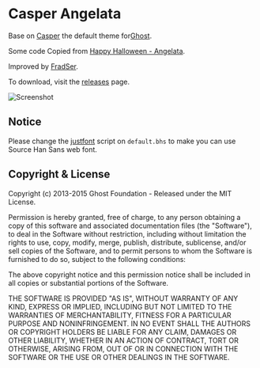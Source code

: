 # Casper Angelata

Base on [Casper](https://github.com/TryGhost/Casper) the default theme for[Ghost](http://github.com/tryghost/ghost/).

Some code Copied from [Happy Halloween - Angelata](http://codepen.io/atomistheman/details/AEacD/).

Improved by [FradSer](http://fradser.me).

To download, visit the [releases](https://github.com/TryGhost/Casper/releases) page.

![Screenshot](http://d.pr/i/19srB+ "Screenshot of Casper Angelata")

## Notice

Please change the [justfont](http://en.justfont.com) script on `default.bhs` to make you can use Source Han Sans web font.

## Copyright & License

Copyright (c) 2013-2015 Ghost Foundation - Released under the MIT License.

Permission is hereby granted, free of charge, to any person obtaining a copy of this software and associated documentation files (the "Software"), to deal in the Software without restriction, including without limitation the rights to use, copy, modify, merge, publish, distribute, sublicense, and/or sell copies of the Software, and to permit persons to whom the Software is furnished to do so, subject to the following conditions:

The above copyright notice and this permission notice shall be included in all copies or substantial portions of the Software.

THE SOFTWARE IS PROVIDED "AS IS", WITHOUT WARRANTY OF ANY KIND, EXPRESS OR IMPLIED, INCLUDING BUT NOT LIMITED TO THE WARRANTIES OF MERCHANTABILITY, FITNESS FOR A PARTICULAR PURPOSE AND
NONINFRINGEMENT. IN NO EVENT SHALL THE AUTHORS OR COPYRIGHT HOLDERS BE LIABLE FOR ANY CLAIM, DAMAGES OR OTHER LIABILITY, WHETHER IN AN ACTION OF CONTRACT, TORT OR OTHERWISE, ARISING FROM, OUT OF OR IN CONNECTION WITH THE SOFTWARE OR THE USE OR OTHER DEALINGS IN THE SOFTWARE.
